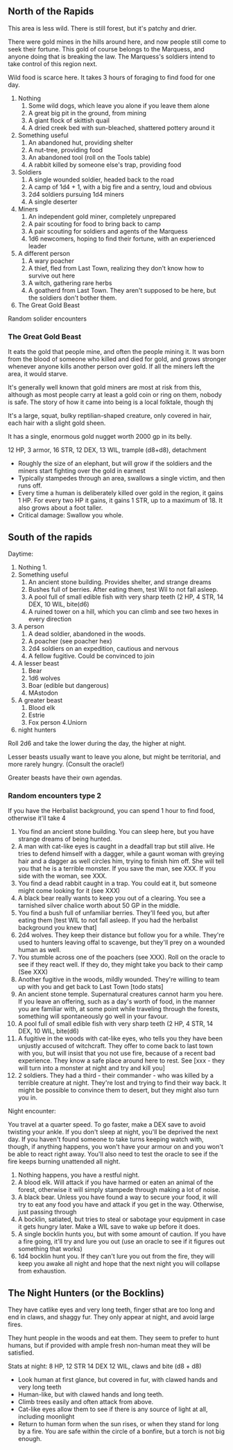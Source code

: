 
## North of the Rapids
This area is less wild. There is still forest, but it's patchy and drier.

There were gold mines in the hills around here, and now people still come to seek their fortune. This gold of course belongs to the Marquess, and anyone doing that is breaking the law. The Marquess's soldiers intend to take control of this region next.

Wild food is scarce here. It takes 3 hours of foraging to find food for one day.

1. Nothing
    1. Some wild dogs, which leave you alone if you leave them alone
    2. A great big pit in the ground, from mining
    3. A giant flock of skittish quail
    4. A dried creek bed with sun-bleached, shattered pottery around it
2. Something useful
    1. An abandoned hut, providing shelter
    2. A nut-tree, providing food
    3. An abandoned tool (roll on the Tools table)
    4. A rabbit killed by someone else's trap, providing food
3. Soldiers
    1. A single wounded soldier, headed back to the road
    2. A camp of 1d4 + 1, with a big fire and a sentry, loud and obvious
    3. 2d4 soldiers pursuing 1d4 miners
    4. A single deserter
4. Miners 
    1. An independent gold miner, completely unprepared
    2. A pair scouting for food to bring back to camp
    3. A pair scouting for soldiers and agents of the Marquess 
    4. 1d6 newcomers, hoping to find their fortune, with an experienced leader
5. A different person
    1. A wary poacher
    2. A thief, fled from Last Town, realizing they don't know how to survive out here
    3. A witch, gathering rare herbs
    4. A goatherd from Last Town. They aren't supposed to be here, but the soldiers don't bother them.
6. The Great Gold Beast

Random solider encounters


### The Great Gold Beast

It eats the gold that people mine, and often the people mining it.  It was born from the blood of someone who killed and died for gold, and grows stronger whenever anyone kills another person over gold. If all the miners left the area, it would starve.

It's generally well known that gold miners are most at risk from this, although as most people carry at least a gold coin or ring on them, nobody is safe. The story of how it came into being is a local folktale, though thj

It's a large, squat, bulky reptilian-shaped creature, only covered in hair, each hair with a slight gold sheen.

It has a single, enormous gold nugget worth 2000 gp in its belly.

12 HP, 3 armor, 16 STR, 12 DEX, 13 WIL, trample (d8+d8), detachment 

- Roughly the size of an elephant, but will grow if the soldiers and the miners start fighting over the gold in earnest
- Typically stampedes through an area, swallows a single victim, and then runs off.
- Every time a human is deliberately killed over gold in the region, it gains 1 HP. For every two HP it gains, it gains 1 STR, up to a maximum of 18. It also grows about a foot taller. 
- Critical damage: Swallow you whole. 


## South of the rapids 

Daytime:

1. Nothing
    1. 
2. Something useful
    1. An ancient stone building. Provides shelter, and strange dreams
    2. Bushes full of berries. After eating them, test Wil to not fall asleep. 
    3. A pool full of small edible fish with very sharp teeth (2 HP, 4 STR, 14 DEX, 10 WIL, bite(d6)
    4. A ruined tower on a hill, which you can climb and see two hexes in every direction
3. A person
    1. A dead soldier, abandoned in the woods.
    2. A poacher (see poacher hex)
    3. 2d4 soldiers on an expedition, cautious and nervous
    4. A fellow fugitive. Could be convinced to join
4. A lesser beast
    1. Bear
    2. 1d6 wolves
    3. Boar (edible but dangerous)
    4. MAstodon
5. A greater beast 
    1. Blood elk
    2. Estrie
    3. Fox person
    4.Uniorn
6. night hunters

Roll 2d6 and take the lower during the day, the higher at night.

Lesser beasts usually want to leave you alone, but might be territorial, and more rarely hungry. (Consult the oracle!)

Greater beasts have their own agendas.


### Random encounters type 2

If you have the Herbalist background, you can spend 1 hour to find food, otherwise it'll take 4

1. You find an ancient stone building. You can sleep here, but you have strange dreams of being hunted.
2. A man with cat-like eyes is caught in a deadfall trap but still alive. He tries to defend himself with a dagger, while a gaunt woman with greying hair and a dagger as well circles him, trying to finish him off. She will tell you that he is a terrible monster. If you save the man, see XXX. If you side with the woman, see XXX.
3. You find a dead rabbit caught in a trap. You could eat it, but someone might come looking for it (see XXX)
4. A black bear really wants to keep you out of a clearing. You see a tarnished silver chalice worth about 50 GP in the middle.
5. You find a bush full of unfamiliar berries. They'll feed you, but after eating them [test WIL to not fall asleep. If you had the herbalist background you knew that]
6. 2d4 wolves. They keep their distance but follow you for a while. They're used to hunters leaving offal to scavenge, but they'll prey on a wounded human as well.
7. You stumble across one of the poachers (see XXX). Roll on the oracle to see if they react well. If they do, they might take you back to their camp (See XXX)
8. Another fugitive in the woods, mildly wounded. They're willing to team up with you and get back to Last Town [todo stats]
9. An ancient stone temple. Supernatural creatures cannot harm you here. If you leave an offering, such as a day's worth of food, in the manner you are familiar with, at some point while traveling through the forests, something will spontaneously go well in your favour. 
10. A pool full of small edible fish with very sharp teeth (2 HP, 4 STR, 14 DEX, 10 WIL, bite(d6)
11. A fugitive in the woods with cat-like eyes, who tells you they have been unjustly accused of witchcraft. They offer to come back to last town with you, but will insist that you not use fire, because of a recent bad experience. They know a safe place around here to rest. See [xxx - they will turn into a monster at night and try and kill you]
12. 2 soldiers. They had a third - their commander - who was killed by a terrible creature at night. They're lost and trying to find their way back. It might be possible to convince them to desert, but they might also turn you in.

Night encounter:

You travel at a quarter speed. To go faster, make a DEX save to avoid twisting your ankle.
If you don't sleep at night, you'll be deprived the next day. If you haven't found someone to take turns keeping watch with, though, if anything happens, you won't have your armour on and you won't be able to react right away. You'll also need to test the oracle to see if the fire keeps burning unattended all night.

1. Nothing happens, you have a restful night. 
2. A blood elk. Will attack if you have harmed or eaten an animal of the forest, otherwise it will simply stampede through making a lot of noise.
3. A black bear. Unless you have found a way to secure your food, it will try to eat any food you have and attack if you get in the way. Otherwise, just passing through
4. A bocklin, satiated, but tries to steal or sabotage your equipment in case it gets hungry later. Make a WIL save to wake up before it does.
5. A single bocklin hunts you, but with some amount of caution. If you have a fire going, it'll try and lure you out (use an oracle to see if it figures out something that works)
6. 1d4 bocklin hunt you. If they can't lure you out from the fire, they will keep you awake all night and hope that the next night you will collapse from exhaustion.


## The Night Hunters (or the Bocklins)

They have catlike eyes and very long teeth, finger sthat are too long and end in claws, and shaggy fur. They only appear at night, and avoid large fires.

They hunt people in the woods and eat them. They seem to prefer to hunt humans, but if provided with ample fresh non-human meat they will be satisfied.

Stats at night:
8 HP, 12 STR 14 DEX 12 WIL, claws and bite (d8 + d8)
- Look human at first glance, but covered in fur, with clawed hands and very long teeth
- Human-like, but with clawed hands and long teeth.
- Climb trees easily and often attack from above.
- Cat-like eyes allow them to see if there is any source of light at all, including moonlight
- Return to human form when the sun rises, or when they stand for long by a fire. You are safe within the circle of a bonfire, but a torch is not big enough.

